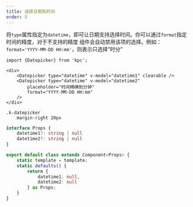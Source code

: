 ```yaml
---
title: 选择日期和时间
order: 5
---
```


将`type`属性指定为`datetime`，即可让日期支持选择时间。你可以通过`format`指定时间的精度，对于不支持的精度
组件会自动禁用该项的选择。例如：`format='YYYY-MM-DD HH:mm'`，则表示只选择“时分”

```vdt
import {Datepicker} from 'kpc';

<div>
    <Datepicker type="datetime" v-model="datetime1" clearable />
    <Datepicker type="datetime" v-model="datetime2" 
        placeholder="时间精确到分钟"
        format="YYYY-MM-DD HH:mm"
    />
</div>
```

```styl
.k-datepicker
    margin-right 20px
```

```ts
interface Props {
    datetime1?: string | null
    datetime2?: string | null
}

export default class extends Component<Props> {
    static template = template;
    static defaults() {
        return {
            datetime1: null,
            datetime2: null
        } as Props;
    }
}
```

